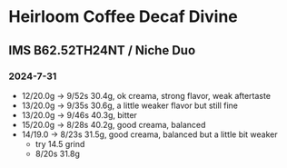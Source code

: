 # Heirloom Coffee Decaf Divine

## IMS B62.52TH24NT / Niche Duo

### 2024-7-31

- 12/20.0g -> 9/52s 30.4g, ok creama, strong flavor, weak aftertaste
- 13/20.0g -> 9/35s 30.6g, a little weaker flavor but still fine
- 13/20.0g -> 9/46s 40.3g, bitter
- 15/20.0g -> 8/28s 40.2g, good creama, balanced
- 14/19.0 -> 8/23s 31.5g, good creama, balanced but a little bit weaker
  - try 14.5 grind
  - 8/20s 31.8g
